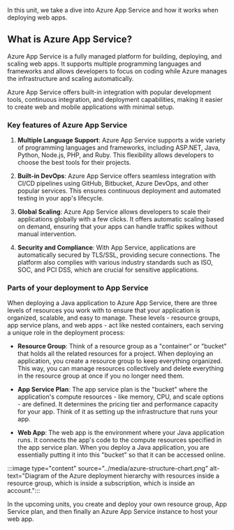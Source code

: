 In this unit, we take a dive into Azure App Service and how it works when deploying web apps.

## What is Azure App Service?

Azure App Service is a fully managed platform for building, deploying, and scaling web apps. It supports multiple programming languages and frameworks and allows developers to focus on coding while Azure manages the infrastructure and scaling automatically.

Azure App Service offers built-in integration with popular development tools, continuous integration, and deployment capabilities, making it easier to create web and mobile applications with minimal setup.

### Key features of Azure App Service

1. **Multiple Language Support**: Azure App Service supports a wide variety of programming languages and frameworks, including ASP.NET, Java, Python, Node.js, PHP, and Ruby. This flexibility allows developers to choose the best tools for their projects.

2. **Built-in DevOps**: Azure App Service offers seamless integration with CI/CD pipelines using GitHub, Bitbucket, Azure DevOps, and other popular services. This ensures continuous deployment and automated testing in your app's lifecycle.

3. **Global Scaling**: Azure App Service allows developers to scale their applications globally with a few clicks. It offers automatic scaling based on demand, ensuring that your apps can handle traffic spikes without manual intervention.

4. **Security and Compliance**: With App Service, applications are automatically secured by TLS/SSL, providing secure connections. The platform also complies with various industry standards such as ISO, SOC, and PCI DSS, which are crucial for sensitive applications.

### Parts of your deployment to App Service

When deploying a Java application to Azure App Service, there are three levels of resources you work with to ensure that your application is organized, scalable, and easy to manage. These levels - resource groups, app service plans, and web apps - act like nested containers, each serving a unique role in the deployment process:

- **Resource Group**: Think of a resource group as a "container" or "bucket" that holds all the related resources for a project. When deploying an application, you create a resource group to keep everything organized. This way, you can manage resources collectively and delete everything in the resource group at once if you no longer need them.

- **App Service Plan**: The app service plan is the "bucket" where the application's compute resources - like memory, CPU, and scale options - are defined. It determines the pricing tier and performance capacity for your app. Think of it as setting up the infrastructure that runs your app.

- **Web App**: The web app is the environment where your Java application runs. It connects the app's code to the compute resources specified in the app service plan. When you deploy a Java application, you are essentially putting it into this "bucket" so that it can be accessed online.

:::image type="content" source="../media/azure-structure-chart.png" alt-text="Diagram of the Azure deployment hierarchy with resources inside a resource group, which is inside a subscription, which is inside an account.":::

In the upcoming units, you create and deploy your own resource group, App Service plan, and then finally an Azure App Service instance to host your web app.
